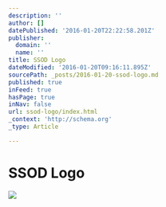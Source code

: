 ```yaml
---
description: ''
author: []
datePublished: '2016-01-20T22:22:58.201Z'
publisher:
  domain: ''
  name: ''
title: SSOD Logo
dateModified: '2016-01-20T09:16:11.895Z'
sourcePath: _posts/2016-01-20-ssod-logo.md
published: true
inFeed: true
hasPage: true
inNav: false
url: ssod-logo/index.html
_context: 'http://schema.org'
_type: Article

---
```

# SSOD Logo
![](https://the-grid-user-content.s3-us-west-2.amazonaws.com/5a92a873-c7cb-4bdd-ba50-d4ddd6e30d93.png)